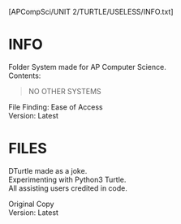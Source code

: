 [APCompSci/UNIT 2/TURTLE/USELESS/INFO.txt]


# INFO #
Folder System made for AP Computer Science.  
Contents:  
>NO OTHER SYSTEMS


File Finding: Ease of Access  
Version: Latest  

# FILES #
DTurtle made as a joke.  
Experimenting with Python3 Turtle.  
All assisting users credited in code.  


Original Copy  
Version: Latest  
